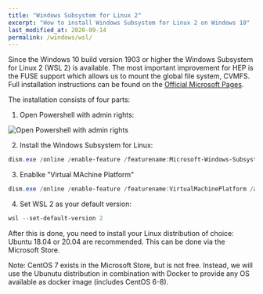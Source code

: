```yaml
---
title: "Windows Subsystem for Linux 2"
excerpt: "How to install Windows Subsystem for Linux 2 on Windows 10"
last_modified_at: 2020-09-14
permalink: /windows/wsl/
---
```


Since the Windows 10 build version 1903 or higher the Windows Subsystem for Linux 2 (WSL 2) is available.
The most important improvement for HEP is the FUSE support which allows us to mount the global file system, CVMFS.
Full installation instructions can be found on the [Official Microsoft Pages](https://docs.microsoft.com/en-us/windows/wsl/install-win10).

The installation consists of four parts:

1. Open Powershell with admin rights:

![Open Powershell with admin rights](/static/windows/powershell_admin_annotated.png)

2. Install the Windows Subsystem for Linux:

```powershell
dism.exe /online /enable-feature /featurename:Microsoft-Windows-Subsystem-Linux /all /norestart
```

3. Enablke "Virtual MAchine Platform"

```powershell
dism.exe /online /enable-feature /featurename:VirtualMachinePlatform /all /norestart
```

4. Set WSL 2 as your default version:

```powershell
wsl --set-default-version 2
```

After this is done, you need to install your Linux distribution of choice: Ubuntu 18.04 or 20.04 are recommended.
This can be done via the Microsoft Store.

Note: CentOS 7 exists in the Microsoft Store, but is not free. Instead, we will use the Ubunutu distribution in combination with Docker
to provide any OS available as docker image (includes CentOS 6-8).
